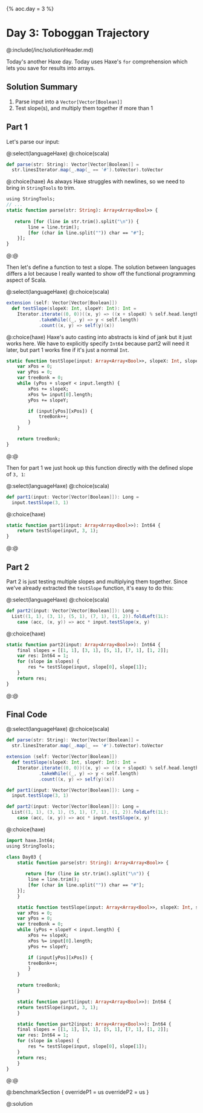 {%
aoc.day = 3
%}

# Day 3: Toboggan Trajectory

@:include(/inc/solutionHeader.md)

Today's another Haxe day. Today uses Haxe's `for` comprehension which lets you save for results into arrays.

## Solution Summary

1. Parse input into a `Vector[Vector[Boolean]]`
2. Test slope(s), and multiply them together if more than 1

## Part 1

Let's parse our input:

@:select(languageHaxe)
@:choice(scala)
```scala 3
def parse(str: String): Vector[Vector[Boolean]] =
  str.linesIterator.map(_.map(_ == '#').toVector).toVector
```
@:choice(haxe)
As always Haxe struggles with newlines, so we need to bring in `StringTools` to trim.

```haxe
using StringTools;
// ...
static function parse(str: String): Array<Array<Bool>> {
    
   return [for (line in str.trim().split("\n")) {
        line = line.trim();
        [for (char in line.split("")) char == "#"];
    }];
}
```
@:@

Then let's define a function to test a slope. The solution between languages differs a lot because I really
wanted to show off the functional programming aspect of Scala.

@:select(languageHaxe)
@:choice(scala)
```scala 3
extension (self: Vector[Vector[Boolean]])
  def testSlope(slopeX: Int, slopeY: Int): Int =
    Iterator.iterate((0, 0))((x, y) => ((x + slopeX) % self.head.length, y + slopeY))
            .takeWhile((_, y) => y < self.length)
            .count((x, y) => self(y)(x))
```
@:choice(haxe)
Haxe's auto casting into abstracts is kind of jank but it just works here. We have to explicitly specify
`Int64` because part2 will need it later, but part 1 works fine if it's just a normal `Int`.

```haxe
static function testSlope(input: Array<Array<Bool>>, slopeX: Int, slopeY: Int): Int64 {
    var xPos = 0;
    var yPos = 0;
    var treeBonk = 0;
    while (yPos + slopeY < input.length) {
        xPos += slopeX;
        xPos %= input[0].length;
        yPos += slopeY;

        if (input[yPos][xPos]) {
            treeBonk++;
        }
    }

    return treeBonk;
}
```
@:@

Then for part 1 we just hook up this function directly with the defined slope of `3, 1`:

@:select(languageHaxe)
@:choice(scala)
```scala 3
def part1(input: Vector[Vector[Boolean]]): Long =
  input.testSlope(3, 1)
```
@:choice(haxe)
```haxe
static function part1(input: Array<Array<Bool>>): Int64 {
    return testSlope(input, 3, 1);
}
```
@:@

## Part 2

Part 2 is just testing multiple slopes and multiplying them together. Since we've already extracted the `testSlope`
function, it's easy to do this:

@:select(languageHaxe)
@:choice(scala)
```scala 3
def part2(input: Vector[Vector[Boolean]]): Long =
  List((1, 1), (3, 1), (5, 1), (7, 1), (1, 2)).foldLeft(1L):
    case (acc, (x, y)) => acc * input.testSlope(x, y)
```
@:choice(haxe)
```haxe
static function part2(input: Array<Array<Bool>>): Int64 {
    final slopes = [[1, 1], [3, 1], [5, 1], [7, 1], [1, 2]];
    var res: Int64 = 1;
    for (slope in slopes) {
        res *= testSlope(input, slope[0], slope[1]);
    }
    return res;
}
```
@:@

## Final Code

@:select(languageHaxe)
@:choice(scala)
```scala 3
def parse(str: String): Vector[Vector[Boolean]] =
  str.linesIterator.map(_.map(_ == '#').toVector).toVector

extension (self: Vector[Vector[Boolean]])
  def testSlope(slopeX: Int, slopeY: Int): Int =
    Iterator.iterate((0, 0))((x, y) => ((x + slopeX) % self.head.length, y + slopeY))
            .takeWhile((_, y) => y < self.length)
            .count((x, y) => self(y)(x))

def part1(input: Vector[Vector[Boolean]]): Long =
  input.testSlope(3, 1)

def part2(input: Vector[Vector[Boolean]]): Long =
  List((1, 1), (3, 1), (5, 1), (7, 1), (1, 2)).foldLeft(1L):
    case (acc, (x, y)) => acc * input.testSlope(x, y)
```
@:choice(haxe)
```haxe
import haxe.Int64;
using StringTools;

class Day03 {
    static function parse(str: String): Array<Array<Bool>> {
	
       return [for (line in str.trim().split("\n")) {
	    line = line.trim();
	    [for (char in line.split("")) char == "#"];
	}];
    }

    static function testSlope(input: Array<Array<Bool>>, slopeX: Int, slopeY: Int): Int64 {
	var xPos = 0;
	var yPos = 0;
	var treeBonk = 0;
	while (yPos + slopeY < input.length) {
	    xPos += slopeX;
	    xPos %= input[0].length;
	    yPos += slopeY;

	    if (input[yPos][xPos]) {
		treeBonk++;
	    }
	}

	return treeBonk;
    }

    static function part1(input: Array<Array<Bool>>): Int64 {
	return testSlope(input, 3, 1);
    }

    static function part2(input: Array<Array<Bool>>): Int64 {
	final slopes = [[1, 1], [3, 1], [5, 1], [7, 1], [1, 2]];
	var res: Int64 = 1;
	for (slope in slopes) {
	    res *= testSlope(input, slope[0], slope[1]);
	}
	return res;
    }
}
```
@:@

@:benchmarkSection {
    overrideP1 = us
    overrideP2 = us
}

@:solution